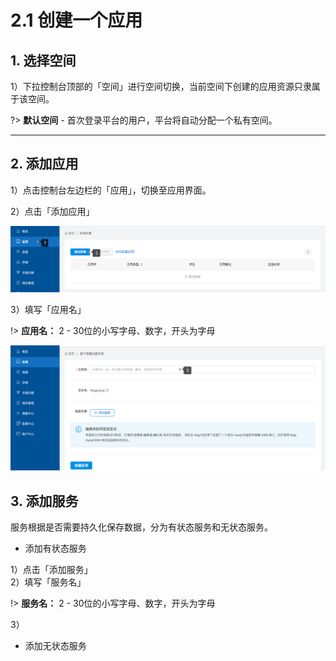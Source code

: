 # 2.1 创建一个应用

## 1. 选择空间
1）下拉控制台顶部的「空间」进行空间切换，当前空间下创建的应用资源只隶属于该空间。   
 
?> **默认空间** - 首次登录平台的用户，平台将自动分配一个私有空间。

***
## 2. 添加应用
1）点击控制台左边栏的「应用」，切换至应用界面。   
 
2）点击「添加应用」    

![](_figures/quick-start/create-app-1.png)    

3）填写「应用名」    
 
!> **应用名：** 2 - 30位的小写字母、数字，开头为字母

![](_figures/quick-start/create-app-2.png)  

## 3. 添加服务

服务根据是否需要持久化保存数据，分为有状态服务和无状态服务。

- 添加有状态服务

1）点击「添加服务」    
2）填写「服务名」  

!> **服务名：** 2 - 30位的小写字母、数字，开头为字母
  
3）

- 添加无状态服务
